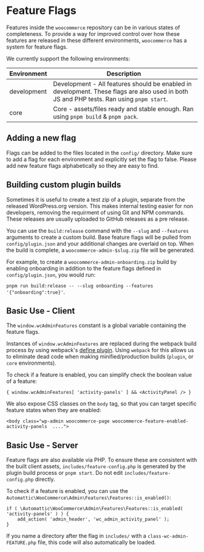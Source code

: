 # Feature Flags

Features inside the `woocommerce` repository can be in various states of completeness. To provide a way for improved control over how these features are released in these different environments, `woocommerce` has a system for feature flags.

We currently support the following environments:

| Environment | Description                                                                                                                                                            |
|-------------|------------------------------------------------------------------------------------------------------------------------------------------------------------------------|
| development | Development - All features should be enabled in development. These flags are also used in both JS and PHP tests. Ran using `pnpm start`.                                |                              |
| core        | Core - assets/files ready and stable enough. Ran using `pnpm build` & `pnpm pack`.


## Adding a new flag

Flags can be added to the files located in the `config/` directory. Make sure to add a flag for each environment and explicitly set the flag to false.
Please add new feature flags alphabetically so they are easy to find.

## Building custom plugin builds

Sometimes it is useful to create a test zip of a plugin, separate from the released WordPress.org version. This makes internal testing easier for non developers, removing the requirment of using Git and NPM commands. These releases are usually uploaded to GitHub releases as a pre release.

You can use the `build:release` command with the `--slug` and `--features` arguments to create a custom build. Base feature flags will be pulled from `config/plugin.json` and your additional changes are overlaid on top. When the build is complete, a `woocommerce-admin-$slug.zip` file will be generated.

For example, to create a `woocommerce-admin-onboarding.zip` build by enabling onboarding in addition to the feature flags defined in `config/plugin.json`, you would run:

`pnpm run build:release -- --slug onboarding --features '{"onboarding":true}'`.

## Basic Use - Client

The `window.wcAdminFeatures` constant is a global variable containing the feature flags.

Instances of `window.wcAdminFeatures` are replaced during the webpack build process by using webpack's [define plugin](https://webpack.js.org/plugins/define-plugin/). Using `webpack` for this allows us to eliminate dead code when making minified/production builds (`plugin`, or `core` environments).

To check if a feature is enabled, you can simplify check the boolean value of a feature:

```
{ window.wcAdminFeatures[ 'activity-panels' ] && <ActivityPanel /> }
```

We also expose CSS classes on the `body` tag, so that you can target specific feature states when they are enabled:

```
<body class="wp-admin woocommerce-page woocommerce-feature-enabled-activity-panels  ....">
```

## Basic Use - Server

Feature flags are also available via PHP. To ensure these are consistent with the built client assets, `includes/feature-config.php` is generated by the plugin build process or `pnpm start`. Do not edit `includes/feature-config.php` directly.

To check if a feature is enabled, you can use the `Automattic\WooCommerce\Admin\Features\Features::is_enabled()`:

```
if ( \Automattic\WooCommerce\Admin\Features\Features::is_enabled( 'activity-panels' ) ) {
	add_action( 'admin_header', 'wc_admin_activity_panel' );
}
```

If you name a directory after the flag in `includes/` with a `class-wc-admin-FEATURE.php` file, this code will also automatically be loaded.
